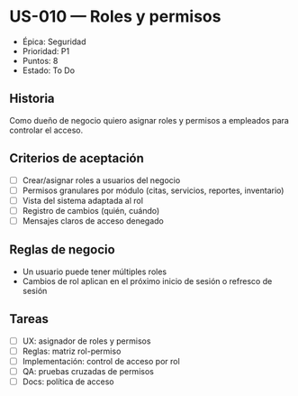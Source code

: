 # US-010 — Roles y permisos
- Épica: Seguridad
- Prioridad: P1
- Puntos: 8
- Estado: To Do

## Historia
Como dueño de negocio quiero asignar roles y permisos a empleados para controlar el acceso.

## Criterios de aceptación
- [ ] Crear/asignar roles a usuarios del negocio
- [ ] Permisos granulares por módulo (citas, servicios, reportes, inventario)
- [ ] Vista del sistema adaptada al rol
- [ ] Registro de cambios (quién, cuándo)
- [ ] Mensajes claros de acceso denegado

## Reglas de negocio
- Un usuario puede tener múltiples roles
- Cambios de rol aplican en el próximo inicio de sesión o refresco de sesión

## Tareas
- [ ] UX: asignador de roles y permisos
- [ ] Reglas: matriz rol-permiso
- [ ] Implementación: control de acceso por rol
- [ ] QA: pruebas cruzadas de permisos
- [ ] Docs: política de acceso
